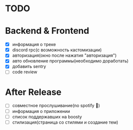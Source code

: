 # TODO

# Backend & Frontend

-   [x] информация о треке
-   [x] discord rpc(с возможность кастомизации)
-   [x] авторизация(окно после нажатия "авторизация")
-   [x] авто обновление программы(необходимо доработать)
-   [x] добавить sentry
-   [ ] code review

# After Release

-   [ ] совместное прослушивание(no spotify 🤫)
-   [ ] информация о приложении
-   [ ] список поддержавших на boosty
-   [ ] стилизация(страница со стилями и создание тем)
